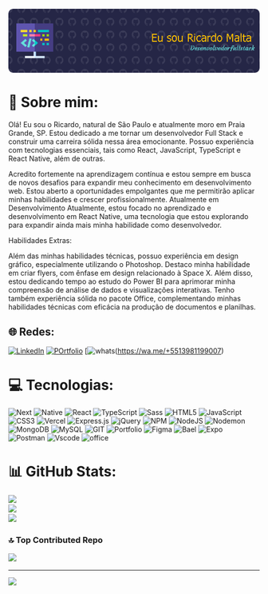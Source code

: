 ![Header](https://github.com/Ricardomms10/Ricardomms10/blob/main/.github/workflows/github-header-image%20(1).png) 

# 💫 Sobre mim:
Olá! Eu sou o Ricardo, natural de São Paulo e atualmente moro em Praia Grande, SP. Estou dedicado a me tornar um desenvolvedor Full Stack e construir uma carreira sólida nessa área emocionante. Possuo experiência com tecnologias essenciais, tais como React, JavaScript, TypeScript e React Native, além de outras.

Acredito fortemente na aprendizagem contínua e estou sempre em busca de novos desafios para expandir meu conhecimento em desenvolvimento web. Estou aberto a oportunidades empolgantes que me permitirão aplicar minhas habilidades e crescer profissionalmente.
Atualmente em Desenvolvimento
Atualmente, estou focado no aprendizado e desenvolvimento em React Native, uma tecnologia que estou explorando para expandir ainda mais minha habilidade como desenvolvedor.

Habilidades Extras:

Além das minhas habilidades técnicas, possuo experiência em design gráfico, especialmente utilizando o Photoshop. Destaco minha habilidade em criar flyers, com ênfase em design relacionado à Space X. Além disso, estou dedicando tempo ao estudo do Power BI para aprimorar minha compreensão de análise de dados e visualizações interativas. Tenho também experiência sólida no pacote Office, complementando minhas habilidades técnicas com eficácia na produção de documentos e planilhas.


## 🌐 Redes:
[![LinkedIn](https://img.shields.io/badge/LinkedIn-0077B5?style=for-the-badge&logo=linkedin&logoColor=white)](https://www.linkedin.com/in/ricardo-malta/) 
[![POrtfolio](https://img.shields.io/badge/Portfolio-255E63?style=for-the-badge&logo=About.me&logoColor=white)](https://portfolio2024-taupe.vercel.app/)
[![whats](https://img.shields.io/badge/WhatsApp-25D366?style=for-the-badge&logo=WhatsApp&logoColor=white)(https://wa.me/+5513981199007)

# 💻 Tecnologias:
![Next](https://img.shields.io/badge/next%20js-000000?style=for-the-badge&logo=nextdotjs&logoColor=white) ![Native](https://img.shields.io/badge/React_Native-20232A?style=for-the-badge&logo=react&logoColor=61DAFB) ![React](https://img.shields.io/badge/React-20232A?style=for-the-badge&logo=react&logoColor=61DAFB) ![TypeScript](https://img.shields.io/badge/typescript-%23007ACC.svg?style=for-the-badge&logo=typescript&logoColor=white) ![Sass](https://img.shields.io/badge/Sass-CC6699?style=for-the-badge&logo=sass&logoColor=white) ![HTML5](https://img.shields.io/badge/html5-%23E34F26.svg?style=for-the-badge&logo=html5&logoColor=white) ![JavaScript](https://img.shields.io/badge/javascript-%23323330.svg?style=for-the-badge&logo=javascript&logoColor=%23F7DF1E) ![CSS3](https://img.shields.io/badge/css3-%231572B6.svg?style=for-the-badge&logo=css3&logoColor=white) ![Vercel](https://img.shields.io/badge/vercel-%23000000.svg?style=for-the-badge&logo=vercel&logoColor=white) ![Express.js](https://img.shields.io/badge/express.js-%23404d59.svg?style=for-the-badge&logo=express&logoColor=%2361DAFB) ![jQuery](https://img.shields.io/badge/jquery-%230769AD.svg?style=for-the-badge&logo=jquery&logoColor=white) ![NPM](https://img.shields.io/badge/NPM-%23CB3837.svg?style=for-the-badge&logo=npm&logoColor=white) ![NodeJS](https://img.shields.io/badge/node.js-6DA55F?style=for-the-badge&logo=node.js&logoColor=white) ![Nodemon](https://img.shields.io/badge/NODEMON-%23323330.svg?style=for-the-badge&logo=nodemon&logoColor=%BBDEAD)  ![MongoDB](https://img.shields.io/badge/MongoDB-%234ea94b.svg?style=for-the-badge&logo=mongodb&logoColor=white) ![MySQL](https://img.shields.io/badge/mysql-%2300000f.svg?style=for-the-badge&logo=mysql&logoColor=white) ![GIT](https://img.shields.io/badge/Git-fc6d26?style=for-the-badge&logo=git&logoColor=white) ![Portfolio](https://img.shields.io/badge/Portfolio-%23000000.svg?style=for-the-badge&logo=firefox&logoColor=#FF7139) ![Figma](https://img.shields.io/badge/Figma-F24E1E?style=for-the-badge&logo=figma&logoColor=white) ![Bael](https://img.shields.io/badge/Babel-F9DC3E?style=for-the-badge&logo=babel&logoColor=white) ![Expo](https://img.shields.io/badge/Expo-1B1F23?style=for-the-badge&logo=expo&logoColor=white) ![Postman](https://img.shields.io/badge/Postman-FF6C37?style=for-the-badge&logo=Postman&logoColor=white) ![Vscode](https://img.shields.io/badge/VSCode-0078D4?style=for-the-badge&logo=visual%20studio%20code&logoColor=white) ![office](https://img.shields.io/badge/Microsoft_Office-D83B01?style=for-the-badge&logo=microsoft-office&logoColor=white)


# 📊 GitHub Stats:
![](https://github-readme-stats.vercel.app/api?username=Ricardomms10&theme=shades-of-purple&hide_border=false&include_all_commits=true&count_private=true)<br/>
![](https://github-readme-streak-stats.herokuapp.com/?user=Ricardomms10&theme=shades-of-purple&hide_border=false)<br/>
![](https://github-readme-stats.vercel.app/api/top-langs/?username=Ricardomms10&theme=shades-of-purple&hide_border=false&include_all_commits=true&count_private=true&layout=compact)

### 🔝 Top Contributed Repo
![](https://github-contributor-stats.vercel.app/api?username=Ricardomms10&limit=5&theme=monokai&combine_all_yearly_contributions=true)

---
[![](https://visitcount.itsvg.in/api?id=Ricardomms10&icon=1&color=6)](https://visitcount.itsvg.in)

<!-- Proudly created with GPRM ( https://gprm.itsvg.in ) -->
